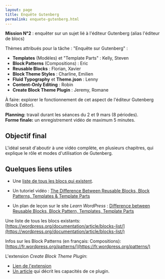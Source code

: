 ```yaml
---
layout: page
title: Enquête Gutenberg
permalink: enquete-gutenberg.html
---
```


**Mission N°2** : enquêter sur un sujet lié à l'éditeur Gutenberg (alias l'éditeur de blocs)

Thèmes attribués pour la tâche : "Enquête sur Gutenberg" :

- **Templates** (Modèles) et "Template Parts" : Kelly, Steven
- **Block Patterns** (Compositions) : Eric
- **Reusable Blocks** : Florian, Xavier
- **Block Theme Styles** : Charline, Emilien
- **Fluid Typography** et **Theme.json** : Lenny
- **Content-Only Editing** : Robin
- **Create Block Theme Plugin** : Jeremy, Romane

À faire: explorer le fonctionnement de cet aspect de l'éditeur Gutenberg (Block Editor).

**Planning:** travail durant les séances du 2 et 9 mars (8 périodes).  
**Forme finale:** un enregistrement vidéo de maximum 5 minutes.

## Objectif final

L'idéal serait d'aboutir à une vidéo complète, en plusieurs chapitres, qui explique le rôle et modes d'utilisation de Gutenberg. 

## Quelques liens utiles

- Une [liste de tous les blocs qui existent](https://wordpress.org/documentation/article/blocks-list/).

- Un tutoriel vidéo : [The Difference Between Reusable Blocks, Block Patterns, Templates & Template Parts](https://learn.wordpress.org/tutorial/the-difference-between-reusable-blocks-block-patterns-templates-and-template-parts/)
- Un plan de leçon sur le site *Learn WordPress* : [Difference between Reusable Blocks, Block Pattern, Templates, Template Parts](https://learn.wordpress.org/lesson-plan/difference-between-reusable-blocks-block-pattern-templates-template-parts/)

Une liste de tous les blocs existants: [https://wordpress.org/documentation/article/blocks-list/](https://wordpress.org/documentation/article/blocks-list/)

Infos sur les Block Patterns (en français: Compositions): 
[https://fr.wordpress.org/patterns/](https://fr.wordpress.org/patterns/)

L'extension *Create Block Theme Plugin*:

- [Lien de l'extension](https://wordpress.org/plugins/create-block-theme/)
- [Un article](https://wptavern.com/wordpress-themes-team-releases-new-plugin-for-creating-block-themes) qui décrit les capacités de ce plugin.

